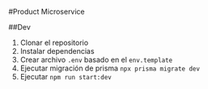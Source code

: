 #Product Microservice

##Dev

1. Clonar el repositorio
2. Instalar dependencias
3. Crear archivo `.env` basado en el `env.template`
4. Ejecutar migración de prisma `npx prisma migrate dev`
5. Ejecutar `npm run start:dev`